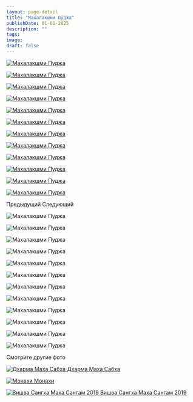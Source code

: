 ```yaml
---
layout: page-detail
title: "Махалакшми Пуджа"
publishDate: 01-01-2025
description: ""
tags:
image:
draft: false
---
```


[ ![Махалакшми Пуджа ](/upload/iblock/939/9393a44f11f73872e0b428588753f4cd.jpg) ](/upload/iblock/939/9393a44f11f73872e0b428588753f4cd.jpg) 

[ ![Махалакшми Пуджа ](/upload/iblock/493/493a85428d4944c9bb528df58b53fe6a.jpg) ](/upload/iblock/493/493a85428d4944c9bb528df58b53fe6a.jpg) 

[ ![Махалакшми Пуджа ](/upload/iblock/c5e/c5e3234cad048e20c2e2983888c4bd9e.jpg) ](/upload/iblock/c5e/c5e3234cad048e20c2e2983888c4bd9e.jpg) 

[ ![Махалакшми Пуджа ](/upload/iblock/656/65699f5373f398de7c747a22766ea5c0.jpg) ](/upload/iblock/656/65699f5373f398de7c747a22766ea5c0.jpg) 

[ ![Махалакшми Пуджа ](/upload/iblock/596/5965699828fe289008f01b0614861cc3.jpg) ](/upload/iblock/596/5965699828fe289008f01b0614861cc3.jpg) 

[ ![Махалакшми Пуджа ](/upload/iblock/e58/e58f2ff9c3a299d39d7d6021d50a9f0f.jpg) ](/upload/iblock/e58/e58f2ff9c3a299d39d7d6021d50a9f0f.jpg) 

[ ![Махалакшми Пуджа ](/upload/iblock/3bd/3bd3cb28b608896434461919848ef1e8.jpg) ](/upload/iblock/3bd/3bd3cb28b608896434461919848ef1e8.jpg) 

[ ![Махалакшми Пуджа](/upload/iblock/026/02679e0789543c3954692fd3a00a9252.jpg) ](/upload/iblock/026/02679e0789543c3954692fd3a00a9252.jpg) 

[ ![Махалакшми Пуджа](/upload/iblock/cad/cad7c8031644b51ad5291aa50c877bdf.jpg) ](/upload/iblock/cad/cad7c8031644b51ad5291aa50c877bdf.jpg) 

[ ![Махалакшми Пуджа](/upload/iblock/5e9/5e961a074321d01d50a1b5b78b4e7a02.jpg) ](/upload/iblock/5e9/5e961a074321d01d50a1b5b78b4e7a02.jpg) 

[ ![Махалакшми Пуджа](/upload/iblock/b79/b79862910027aa4d725f8b8263d697d3.jpg) ](/upload/iblock/b79/b79862910027aa4d725f8b8263d697d3.jpg) 

[ ![Махалакшми Пуджа](/upload/iblock/0a9/0a9e2e7cd52e39436a44b8835ecd1233.jpg) ](/upload/iblock/0a9/0a9e2e7cd52e39436a44b8835ecd1233.jpg) 

Предыдущий Следующий 

![Махалакшми Пуджа ](/upload/iblock/939/9393a44f11f73872e0b428588753f4cd.jpg) 

![Махалакшми Пуджа ](/upload/iblock/493/493a85428d4944c9bb528df58b53fe6a.jpg) 

![Махалакшми Пуджа ](/upload/iblock/c5e/c5e3234cad048e20c2e2983888c4bd9e.jpg) 

![Махалакшми Пуджа ](/upload/iblock/656/65699f5373f398de7c747a22766ea5c0.jpg) 

![Махалакшми Пуджа ](/upload/iblock/596/5965699828fe289008f01b0614861cc3.jpg) 

![Махалакшми Пуджа ](/upload/iblock/e58/e58f2ff9c3a299d39d7d6021d50a9f0f.jpg) 

![Махалакшми Пуджа ](/upload/iblock/3bd/3bd3cb28b608896434461919848ef1e8.jpg) 

![Махалакшми Пуджа](/upload/iblock/026/02679e0789543c3954692fd3a00a9252.jpg) 

![Махалакшми Пуджа](/upload/iblock/cad/cad7c8031644b51ad5291aa50c877bdf.jpg) 

![Махалакшми Пуджа](/upload/iblock/5e9/5e961a074321d01d50a1b5b78b4e7a02.jpg) 

![Махалакшми Пуджа](/upload/iblock/b79/b79862910027aa4d725f8b8263d697d3.jpg) 

![Махалакшми Пуджа](/upload/iblock/0a9/0a9e2e7cd52e39436a44b8835ecd1233.jpg) 

Смотрите другие фото

[ ![Дхарма Маха Сабха](/upload/iblock/24f/24f162295753932bca86af85412ffdfe.jpg) Дхарма Маха Сабха ](/foto/dkharma-makha-sabkha/) 

[ ![Монахи](/upload/iblock/870/8700ca5b3e981458cb67771780381cf3.jpg) Монахи ](/foto/monakhi/) 

[ ![Вишва Сангха Маха Сангам 2019](/upload/iblock/70f/70f380cc17222d72d453ddad75e7973a.JPG) Вишва Сангха Маха Сангам 2019 ](/foto/vishva-sangkha-makha-sangam-2019/) 
